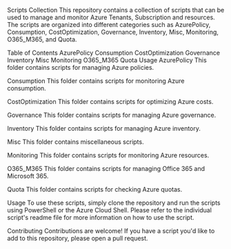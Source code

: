 Scripts Collection
This repository contains a collection of scripts that can be used to manage and monitor Azure Tenants, Subscription and resources. The scripts are organized into different categories such as AzurePolicy, Consumption, CostOptimization, Governance, Inventory, Misc, Monitoring, O365_M365, and Quota.

Table of Contents
AzurePolicy
Consumption
CostOptimization
Governance
Inventory
Misc
Monitoring
O365_M365
Quota
Usage
AzurePolicy
This folder contains scripts for managing Azure policies.

Consumption
This folder contains scripts for monitoring Azure consumption.

CostOptimization
This folder contains scripts for optimizing Azure costs.

Governance
This folder contains scripts for managing Azure governance.

Inventory
This folder contains scripts for managing Azure inventory.

Misc
This folder contains miscellaneous scripts.

Monitoring
This folder contains scripts for monitoring Azure resources.

O365_M365
This folder contains scripts for managing Office 365 and Microsoft 365.

Quota
This folder contains scripts for checking Azure quotas.

Usage
To use these scripts, simply clone the repository and run the scripts using PowerShell or the Azure Cloud Shell. Please refer to the individual script's readme file for more information on how to use the script.

Contributing
Contributions are welcome! If you have a script you'd like to add to this repository, please open a pull request.
